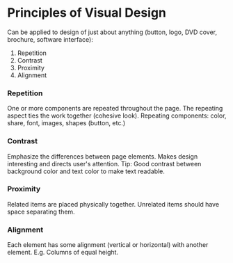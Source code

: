 # Principles of Visual Design
Can be applied to design of just about anything (button, logo, DVD cover, brochure, software interface):
1. Repetition
2. Contrast
3. Proximity
4. Alignment

### Repetition
One or more components are repeated throughout the page. The repeating aspect ties the work together (cohesive look).
Repeating components: color, share, font, images, shapes (button, etc.)


### Contrast
Emphasize the differences between page elements. Makes design interesting and directs user's attention.
Tip: Good contrast between background color and text color to make text readable.

### Proximity
Related items are placed physically together.
Unrelated items should have space separating them.


### Alignment
Each element has some alignment (vertical or horizontal) with another element.
E.g. Columns of equal height.



